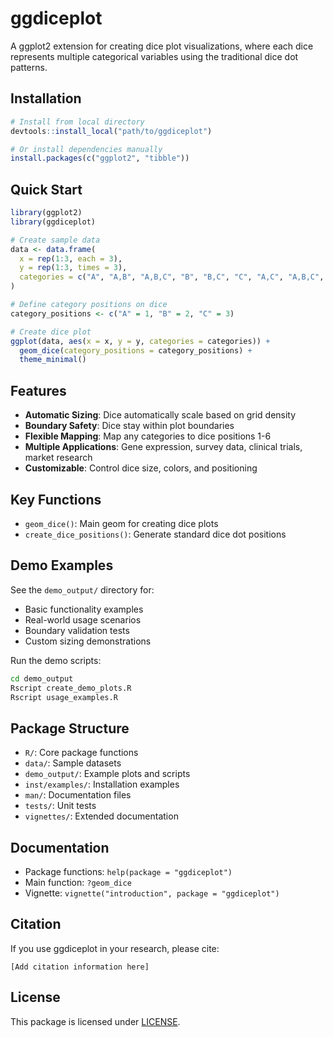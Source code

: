 # ggdiceplot

A ggplot2 extension for creating dice plot visualizations, where each dice represents multiple categorical variables using the traditional dice dot patterns.

## Installation

```r
# Install from local directory
devtools::install_local("path/to/ggdiceplot")

# Or install dependencies manually
install.packages(c("ggplot2", "tibble"))
```

## Quick Start

```r
library(ggplot2)
library(ggdiceplot)

# Create sample data
data <- data.frame(
  x = rep(1:3, each = 3),
  y = rep(1:3, times = 3),
  categories = c("A", "A,B", "A,B,C", "B", "B,C", "C", "A,C", "A,B,C", "B,C")
)

# Define category positions on dice
category_positions <- c("A" = 1, "B" = 2, "C" = 3)

# Create dice plot
ggplot(data, aes(x = x, y = y, categories = categories)) +
  geom_dice(category_positions = category_positions) +
  theme_minimal()
```

## Features

- **Automatic Sizing**: Dice automatically scale based on grid density
- **Boundary Safety**: Dice stay within plot boundaries
- **Flexible Mapping**: Map any categories to dice positions 1-6
- **Multiple Applications**: Gene expression, survey data, clinical trials, market research
- **Customizable**: Control dice size, colors, and positioning

## Key Functions

- `geom_dice()`: Main geom for creating dice plots
- `create_dice_positions()`: Generate standard dice dot positions

## Demo Examples

See the `demo_output/` directory for:
- Basic functionality examples
- Real-world usage scenarios
- Boundary validation tests
- Custom sizing demonstrations

Run the demo scripts:
```bash
cd demo_output
Rscript create_demo_plots.R
Rscript usage_examples.R
```

## Package Structure

- `R/`: Core package functions
- `data/`: Sample datasets
- `demo_output/`: Example plots and scripts
- `inst/examples/`: Installation examples
- `man/`: Documentation files
- `tests/`: Unit tests
- `vignettes/`: Extended documentation

## Documentation

- Package functions: `help(package = "ggdiceplot")`
- Main function: `?geom_dice`
- Vignette: `vignette("introduction", package = "ggdiceplot")`

## Citation

If you use ggdiceplot in your research, please cite:

```
[Add citation information here]
```

## License

This package is licensed under [LICENSE](LICENSE).